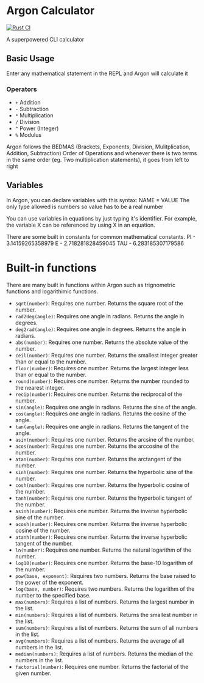 # Argon Calculator
[![Rust CI](https://github.com/grqphical/argon/actions/workflows/Rust.yml/badge.svg)](https://github.com/grqphical/argon/actions/workflows/Rust.yml)

A superpowered CLI calculator

## Basic Usage

Enter any mathematical statement in the REPL and Argon will calculate it

### Operators

- `+` Addition
- `-` Subtraction
- `*` Multiplication
- `/` Division
- `^` Power (Integer)
- `%` Modulus

Argon follows the BEDMAS (Brackets, Exponents, Division, Mulitplication, Addition, Subtraction)
Order of Operations and whenever there is two terms in the same order (eg. Two multiplication statements),
it goes from left to right

## Variables

In Argon, you can declare variables with this syntax:
NAME = VALUE
The only type allowed is numbers so value has to be a real number

You can use variables in equations by just typing it's identifier. For example, the variable X can be referenced by using X
in an equation.

There are some built in constants for common mathematical constants.
PI - 3.14159265358979
E - 2.718281828459045
TAU - 6.283185307179586

# Built-in functions

There are many built in functions within Argon such as trignometric functions and logarithimic functions.

- `sqrt(number)`: Requires one number. Returns the square root of the number.
- `rad2deg(angle)`: Requires one angle in radians. Returns the angle in degrees.
- `deg2rad(angle)`: Requires one angle in degrees. Returns the angle in radians.
- `abs(number)`: Requires one number. Returns the absolute value of the number.
- `ceil(number)`: Requires one number. Returns the smallest integer greater than or equal to the number.
- `floor(number)`: Requires one number. Returns the largest integer less than or equal to the number.
- `round(number)`: Requires one number. Returns the number rounded to the nearest integer.
- `recip(number)`: Requires one number. Returns the reciprocal of the number.
- `sin(angle)`: Requires one angle in radians. Returns the sine of the angle.
- `cos(angle)`: Requires one angle in radians. Returns the cosine of the angle.
- `tan(angle)`: Requires one angle in radians. Returns the tangent of the angle.
- `asin(number)`: Requires one number. Returns the arcsine of the number.
- `acos(number)`: Requires one number. Returns the arccosine of the number.
- `atan(number)`: Requires one number. Returns the arctangent of the number.
- `sinh(number)`: Requires one number. Returns the hyperbolic sine of the number.
- `cosh(number)`: Requires one number. Returns the hyperbolic cosine of the number.
- `tanh(number)`: Requires one number. Returns the hyperbolic tangent of the number.
- `asinh(number)`: Requires one number. Returns the inverse hyperbolic sine of the number.
- `acosh(number)`: Requires one number. Returns the inverse hyperbolic cosine of the number.
- `atanh(number)`: Requires one number. Returns the inverse hyperbolic tangent of the number.
- `ln(number)`: Requires one number. Returns the natural logarithm of the number.
- `log10(number)`: Requires one number. Returns the base-10 logarithm of the number.
- `pow(base, exponent)`: Requires two numbers. Returns the base raised to the power of the exponent.
- `log(base, number)`: Requires two numbers. Returns the logarithm of the number to the specified base.
- `max(numbers)`: Requires a list of numbers. Returns the largest number in the list.
- `min(numbers)`: Requires a list of numbers. Returns the smallest number in the list.
- `sum(numbers)`: Requires a list of numbers. Returns the sum of all numbers in the list.
- `avg(numbers)`: Requires a list of numbers. Returns the average of all numbers in the list.
- `median(numbers)`: Requires a list of numbers. Returns the median of the numbers in the list.
- `factorial(number)`: Requires one number. Returns the factorial of the given number.

